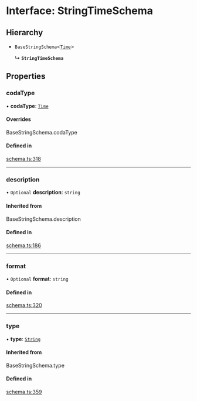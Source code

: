 # Interface: StringTimeSchema

## Hierarchy

- `BaseStringSchema`<[`Time`](../enums/ValueHintType.md#time)\>

  ↳ **`StringTimeSchema`**

## Properties

### codaType

• **codaType**: [`Time`](../enums/ValueHintType.md#time)

#### Overrides

BaseStringSchema.codaType

#### Defined in

[schema.ts:318](https://github.com/coda/packs-sdk/blob/main/schema.ts#L318)

___

### description

• `Optional` **description**: `string`

#### Inherited from

BaseStringSchema.description

#### Defined in

[schema.ts:186](https://github.com/coda/packs-sdk/blob/main/schema.ts#L186)

___

### format

• `Optional` **format**: `string`

#### Defined in

[schema.ts:320](https://github.com/coda/packs-sdk/blob/main/schema.ts#L320)

___

### type

• **type**: [`String`](../enums/ValueType.md#string)

#### Inherited from

BaseStringSchema.type

#### Defined in

[schema.ts:359](https://github.com/coda/packs-sdk/blob/main/schema.ts#L359)
